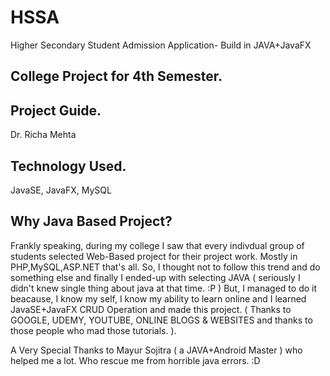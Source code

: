 # HSSA
Higher Secondary Student Admission Application- Build in JAVA+JavaFX


## College Project for 4th Semester.

## Project Guide.
Dr. Richa Mehta

## Technology Used.
JavaSE, JavaFX, MySQL

## Why Java Based Project?
Frankly speaking, during my college I saw that every indivdual group of students selected Web-Based project for their project work. Mostly in PHP,MySQL,ASP.NET that's all. So, I thought not to follow this trend and do something else and finally I ended-up with selecting JAVA ( seriously I didn't knew single thing about java at that time. :P ) But, I managed to do it beacause, I know my self, I know my ability to learn online and I learned JavaSE+JavaFX CRUD Operation and made this project. ( Thanks to GOOGLE, UDEMY, YOUTUBE, ONLINE BLOGS  & WEBSITES and thanks to those people who mad those tutorials. ).

A Very Special Thanks to Mayur Sojitra ( a JAVA+Android Master ) who helped me a lot. Who rescue me from horrible java errors. :D

